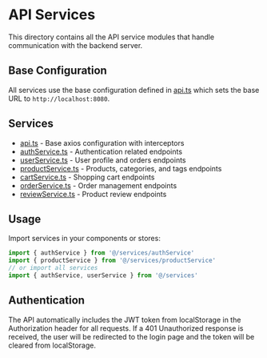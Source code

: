 # API Services

This directory contains all the API service modules that handle communication with the backend server.

## Base Configuration

All services use the base configuration defined in [api.ts](./api.ts) which sets the base URL to `http://localhost:8080`.

## Services

- [api.ts](./api.ts) - Base axios configuration with interceptors
- [authService.ts](./authService.ts) - Authentication related endpoints
- [userService.ts](./userService.ts) - User profile and orders endpoints
- [productService.ts](./productService.ts) - Products, categories, and tags endpoints
- [cartService.ts](./cartService.ts) - Shopping cart endpoints
- [orderService.ts](./orderService.ts) - Order management endpoints
- [reviewService.ts](./reviewService.ts) - Product review endpoints

## Usage

Import services in your components or stores:

```typescript
import { authService } from '@/services/authService'
import { productService } from '@/services/productService'
// or import all services
import { authService, userService } from '@/services'
```

## Authentication

The API automatically includes the JWT token from localStorage in the Authorization header for all requests. If a 401 Unauthorized response is received, the user will be redirected to the login page and the token will be cleared from localStorage.
